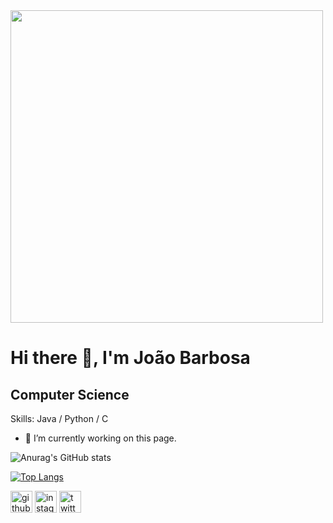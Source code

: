 <img src="https://github.com/joaorespeitabarbosa/joaorespeitabarbosa/blob/main/matrix.gif?raw=true" width="500" />

# Hi there 👋, I'm João Barbosa 

## Computer Science  

Skills: Java / Python / C  

- 🔭 I’m currently working on this page.   

![Anurag's GitHub stats](https://github-readme-stats.vercel.app/api?username=joaorespeitabarbosa&count_private=true&show_icons=true&theme=highcontrast)

[![Top Langs](https://github-readme-stats.vercel.app/api/top-langs/?username=anuraghazra)](https://github.com/anuraghazra/github-readme-stats&theme=highcontrast)

[<img src='https://cdn.jsdelivr.net/npm/simple-icons@3.0.1/icons/github.svg' alt='github' height='35'>](https://github.com/joaorespeitabarbosa)  [<img
src='https://cdn.jsdelivr.net/npm/simple-icons@3.0.1/icons/instagram.svg' alt='instagram' height='35'>](https://www.instagram.com/respeita_barbosa/)  [<img src='https://cdn.jsdelivr.net/npm/simple-icons@3.0.1/icons/twitter.svg' alt='twitter' height='35'>](https://twitter.com/Barbosa_Dji)  
